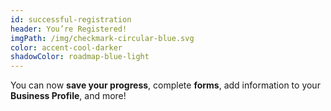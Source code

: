 ```yaml
---
id: successful-registration
header: You’re Registered!
imgPath: /img/checkmark-circular-blue.svg
color: accent-cool-darker
shadowColor: roadmap-blue-light
---
```


You can now **save your progress**, complete **forms**, add information to your **Business Profile**, and more!
